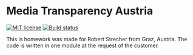 # Media Transparency Austria

[![MIT license](https://img.shields.io/badge/license-MIT-blue.svg)](LICENSE)
[![Build status](https://img.shields.io/travis/willbasky/MediaTransparencyAustria.svg?logo=travis)](https://travis-ci.org/willbasky/MediaTransparencyAustria)

This is homework was made for Robert Strecher from Graz, Austria.
The code is written in one module at the request of the customer.
